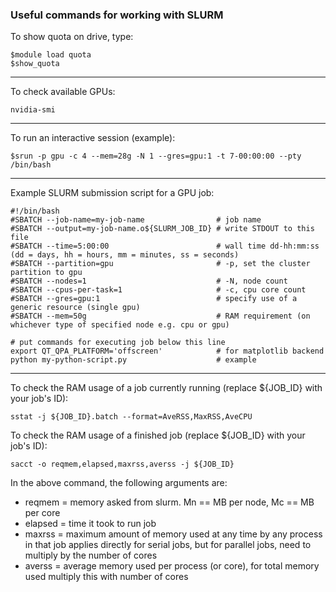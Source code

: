 ### Useful commands for working with SLURM                                                

To show quota on drive, type:

```
$module load quota
$show_quota
```

---

To check available GPUs:                              

```
nvidia-smi                                                                      
```

---

To run an interactive session (example):

```
$srun -p gpu -c 4 --mem=28g -N 1 --gres=gpu:1 -t 7-00:00:00 --pty /bin/bash
```

---

Example SLURM submission script for a GPU job:

```
#!/bin/bash
#SBATCH --job-name=my-job-name                # job name
#SBATCH --output=my-job-name.o${SLURM_JOB_ID} # write STDOUT to this file
#SBATCH --time=5:00:00                        # wall time dd-hh:mm:ss (dd = days, hh = hours, mm = minutes, ss = seconds)
#SBATCH --partition=gpu                       # -p, set the cluster partition to gpu
#SBATCH --nodes=1                             # -N, node count
#SBATCH --cpus-per-task=1                     # -c, cpu core count
#SBATCH --gres=gpu:1                          # specify use of a generic resource (single gpu)
#SBATCH --mem=50g                             # RAM requirement (on whichever type of specified node e.g. cpu or gpu)
                                                                                
# put commands for executing job below this line                                
export QT_QPA_PLATFORM='offscreen'            # for matplotlib backend
python my-python-script.py                    # example
```

---

To check the RAM usage of a job currently running (replace ${JOB_ID} with your job's ID):

```
sstat -j ${JOB_ID}.batch --format=AveRSS,MaxRSS,AveCPU
```

To check the RAM usage of a finished job (replace ${JOB_ID} with your job's ID):

```
sacct -o reqmem,elapsed,maxrss,averss -j ${JOB_ID}
```

In the above command, the following arguments are:
* reqmem = memory asked from slurm. Mn == MB per node, Mc == MB per core
* elapsed = time it took to run job
* maxrss = maximum amount of memory used at any time by any process in that job applies directly for serial jobs, but for parallel jobs, need to multiply by the number of cores
* averss = average memory used per process (or core), for total memory used multiply this with number of cores
